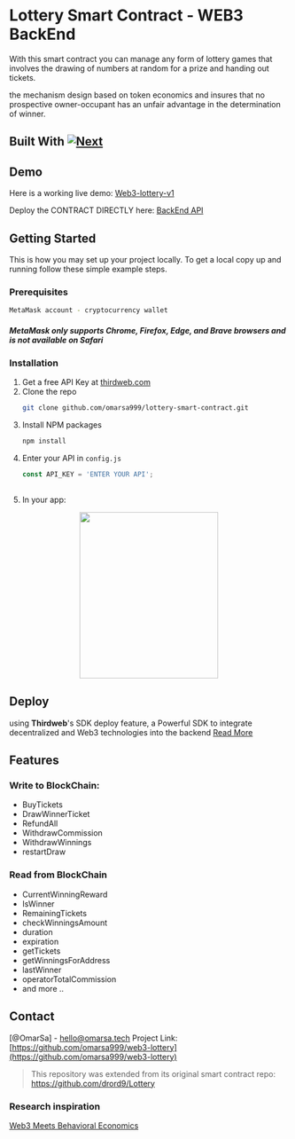 # Lottery Smart Contract - WEB3 BackEnd
With this smart contract you can manage any form of lottery games that involves the drawing of numbers at random for a prize and handing out tickets.

the mechanism design based on token economics and insures that no prospective owner-occupant has an unfair advantage in the determination of winner.




## Built With [![Next][Next.js]][Next-url]

## Demo
Here is a working live demo: [Web3-lottery-v1](http://web3-lottery-v1.vercel.app)

Deploy the CONTRACT DIRECTLY here: [BackEnd API](https://thirdweb.com/0x741179Acd84FeDEb7315a8ce4149f5cEF914185c/Lottery)

<!-- GETTING STARTED -->
## Getting Started

This is how you may set up your project locally.
To get a local copy up and running follow these simple example steps.

### Prerequisites
  ```sh
  MetaMask account - cryptocurrency wallet 
  ```
  ##### MetaMask only supports Chrome, Firefox, Edge, and Brave browsers and is not available on Safari
  
  
### Installation

1. Get a free API Key at [thirdweb.com](thirdweb.com)
2. Clone the repo
   ```sh
   git clone github.com/omarsa999/lottery-smart-contract.git
   ```
3. Install NPM packages
   ```sh
   npm install
   ```
4. Enter your API in `config.js`
   ```js
   const API_KEY = 'ENTER YOUR API';
  
5. In your app:

<p align="center">
<img src="https://user-images.githubusercontent.com/72961940/189704641-00fdc1b0-e713-46b1-8db7-2b7ec68a46a0.png" width="250" height="300" />
</p>

## Deploy
using **Thirdweb**'s SDK deploy feature, a Powerful SDK to integrate decentralized and Web3 technologies into the backend [Read More](https://portal.thirdweb.com/)


## Features

### Write to BlockChain:
* BuyTickets
* DrawWinnerTicket
* RefundAll
* WithdrawCommission
* WithdrawWinnings
* restartDraw

### Read from BlockChain
* CurrentWinningReward
* IsWinner
* RemainingTickets
* checkWinningsAmount
* duration
* expiration
* getTickets
* getWinningsForAddress
* lastWinner
* operatorTotalCommission
* and more ..



<!-- CONTACT -->
## Contact

[@OmarSa] - hello@omarsa.tech
Project Link: [https://github.com/omarsa999/web3-lottery](https://github.com/omarsa999/web3-lottery)


> This repository was extended from its original smart contract repo: https://github.com/drord9/Lottery

### Research inspiration
[Web3 Meets Behavioral Economics](https://arxiv.org/abs/2206.03664)

[Next.js]: https://img.shields.io/badge/solidity-000000?style=for-the-badge&logo=solidity&logoColor=white
[Next-url]: https://nextjs.org/
